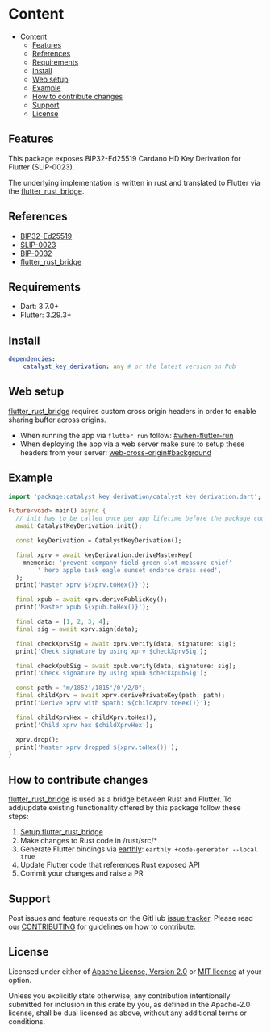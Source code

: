 # Content

* [Content](#content)
  * [Features](#features)
  * [References](#references)
  * [Requirements](#requirements)
  * [Install](#install)
  * [Web setup](#web-setup)
  * [Example](#example)
  * [How to contribute changes](#how-to-contribute-changes)
  * [Support](#support)
  * [License](#license)

## Features

This package exposes BIP32-Ed25519 Cardano HD Key Derivation for Flutter (SLIP-0023).

The underlying implementation is written in rust and translated to Flutter
via the [flutter_rust_bridge](https://pub.dev/packages/flutter_rust_bridge).

## References

* [BIP32-Ed25519](https://input-output-hk.github.io/adrestia/static/Ed25519_BIP.pdf)
* [SLIP-0023](https://github.com/satoshilabs/slips/blob/master/slip-0023.md)
* [BIP-0032](https://github.com/bitcoin/bips/blob/master/bip-0032.mediawiki)
* [flutter_rust_bridge](https://pub.dev/packages/flutter_rust_bridge)

## Requirements

* Dart: 3.7.0+
* Flutter: 3.29.3+

## Install

```yaml
dependencies:
    catalyst_key_derivation: any # or the latest version on Pub
```

## Web setup

[flutter_rust_bridge](https://pub.dev/packages/flutter_rust_bridge) requires custom cross origin
headers in order to enable sharing buffer across origins.

* When running the app via `flutter run` follow:
[#when-flutter-run](https://cjycode.com/flutter_rust_bridge/manual/miscellaneous/web-cross-origin#when-flutter-run)
* When deploying the app via a web server make sure to setup these headers from your server:
[web-cross-origin#background](https://cjycode.com/flutter_rust_bridge/manual/miscellaneous/web-cross-origin#background)

## Example

```dart
import 'package:catalyst_key_derivation/catalyst_key_derivation.dart';

Future<void> main() async {
  // init has to be called once per app lifetime before the package could be used
  await CatalystKeyDerivation.init();

  const keyDerivation = CatalystKeyDerivation();

  final xprv = await keyDerivation.deriveMasterKey(
    mnemonic: 'prevent company field green slot measure chief'
        ' hero apple task eagle sunset endorse dress seed',
  );
  print('Master xprv ${xprv.toHex()}');

  final xpub = await xprv.derivePublicKey();
  print('Master xpub ${xpub.toHex()}');

  final data = [1, 2, 3, 4];
  final sig = await xprv.sign(data);

  final checkXprvSig = await xprv.verify(data, signature: sig);
  print('Check signature by using xprv $checkXprvSig');

  final checkXpubSig = await xpub.verify(data, signature: sig);
  print('Check signature by using xpub $checkXpubSig');

  const path = "m/1852'/1815'/0'/2/0";
  final childXprv = await xprv.derivePrivateKey(path: path);
  print('Derive xprv with $path: ${childXprv.toHex()}');

  final childXprvHex = childXprv.toHex();
  print('Child xprv hex $childXprvHex');

  xprv.drop();
  print('Master xprv dropped ${xprv.toHex()}');
}
```

## How to contribute changes

[flutter_rust_bridge](https://pub.dev/packages/flutter_rust_bridge) is used as a bridge between Rust and Flutter.
To add/update existing functionality offered by this package follow these steps:

1. [Setup flutter_rust_bridge](https://cjycode.com/flutter_rust_bridge/quickstart)
2. Make changes to Rust code in /rust/src/*
3. Generate Flutter bindings via [earthly](https://earthly.dev/): `earthly +code-generator --local true`
4. Update Flutter code that references Rust exposed API
5. Commit your changes and raise a PR

## Support

Post issues and feature requests on the GitHub [issue tracker](https://github.com/input-output-hk/catalyst-voices/issues).
Please read our [CONTRIBUTING](https://github.com/input-output-hk/catalyst-voices/blob/main/CONTRIBUTING.md)
for guidelines on how to contribute.

## License

Licensed under either of [Apache License, Version 2.0](https://github.com/input-output-hk/catalyst-voices/blob/main/LICENSE-APACHE)
or [MIT license](https://github.com/input-output-hk/catalyst-voices/blob/main/LICENSE-MIT)
at your option.

Unless you explicitly state otherwise, any contribution intentionally submitted
for inclusion in this crate by you, as defined in the Apache-2.0 license, shall
be dual licensed as above, without any additional terms or conditions.
